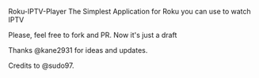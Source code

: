 Roku-IPTV-Player
The Simplest Application for Roku you can use to watch IPTV

Please, feel free to fork and PR. Now it's just a draft

Thanks @kane2931 for ideas and updates.

Credits to @sudo97.
